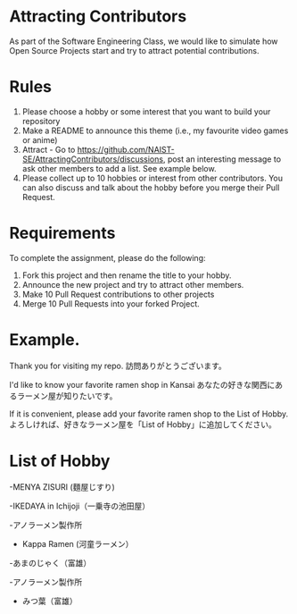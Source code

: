 # Attracting Contributors
As part of the Software Engineering Class, we would like to simulate how Open Source Projects start and try to attract potential contributions.

# Rules

1. Please choose a hobby or some interest that you want to build your repository
2. Make a README to announce this theme (i.e., my favourite video games or anime)
3. Attract - Go to https://github.com/NAIST-SE/AttractingContributors/discussions, post an interesting message to ask other members to add a list. See example below.
4. Please collect up to 10 hobbies or interest from other contributors. You can also discuss and talk about the hobby before you merge their Pull Request.

# Requirements
To complete the assignment, please do the following:
1. Fork this project and then rename the title to your hobby. 
2. Announce the new project and try to attract other members.
3. Make 10 Pull Request contributions to other projects
4. Merge 10 Pull Requests into your forked Project.

# Example.
Thank you for visiting my repo.
訪問ありがとうございます。

I'd like to know your favorite ramen shop in Kansai
あなたの好きな関西にあるラーメン屋が知りたいです。

If it is convenient,  please add your favorite ramen shop to the List of Hobby.
よろしければ、好きなラーメン屋を「List of Hobby」に追加してください。


# List of Hobby
-MENYA ZISURI (麵屋じすり)

-IKEDAYA in Ichijoji（一乗寺の池田屋）

-アノラーメン製作所

- Kappa Ramen (河童ラーメン）

-あまのじゃく（富雄）

-アノラーメン製作所

- みつ葉（富雄）
